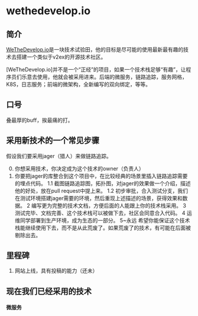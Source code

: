 # wethedevelop.io

## 简介
[WeTheDevelop.io](https://github.com/wethedevelop/wethedevelop.io)是一块技术试验田，他的目标是尽可能的使用最新最有趣的技术去搭建一个类似于v2ex的开源技术社区。

[WeTheDevelop.io]并不是一个“正经”的项目，如果一个技术栈足够“有趣”，让程序员们乐意去使用，他就会被采用进来。后端的微服务，链路追踪，服务网格，K8S，日志服务；前端的微架构，全新编写的双向绑定，等等。

## 口号

叠最厚的buff，挨最痛的打。

## 采用新技术的一个常见步骤

假设我们要采用jager（猎人）来做链路追踪。

0. 你想采用技术，你决定成为这个技术的owner（负责人）
1. 你要把jager的库整合到这个项目中，在比较经典的场景里插入链路追踪需要的埋点代码。
    1.1 截图链路追踪图，拓扑图，对jager的效果做一个介绍，描述他的好处，放在pull request中提上来。
    1.2 初步审批，合入测试分支，我们在测试环境搭建jager需要的环境，然后重现上述描述的场景，获得效果和数据。
2 编写更为完整的技术文档，方便后面的人能跟上你的技术栈采用。
3 测试完毕、文档完善、这个技术栈可以被做下去，社区会同意合入代码。
4 运维同学部署到生产环境，成为生态的一部分。
5~永远 希望你能保证这个技术栈能继续使用下去，而不是从此荒废了。如果荒废了的技术，有可能在后面被剔除出去。

## 里程碑

1. 网站上线，具有投稿的能力（还未）

## 现在我们已经采用的技术

#### 微服务
